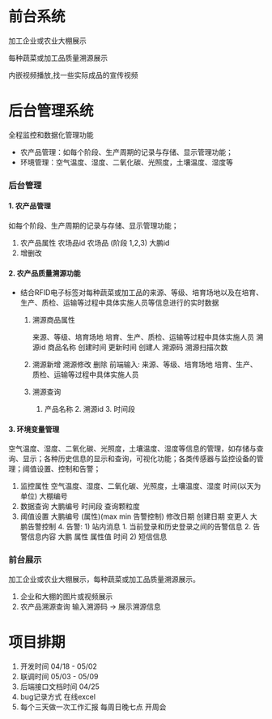 # 前台系统

加工企业或农业大棚展示

每种蔬菜或加工品质量溯源展示

内嵌视频播放,找一些实际成品的宣传视频

# 后台管理系统

全程监控和数据化管理功能

- 农产品管理：如每个阶段、生产周期的记录与存储、显示管理功能； 
- 环境管理：空气温度、湿度、二氧化碳、光照度，土壤温度、湿度等

### 后台管理

#### 1. 农产品管理

如每个阶段、生产周期的记录与存储、显示管理功能； 

1. 农产品属性 农场品id 农场品 (阶段 1,2,3) 大鹏id 
2. 增删改  

#### 2. 农产品质量溯源功能

- 结合RFID电子标签对每种蔬菜或加工品的来源、等级、培育场地以及在培育、生产、质检、运输等过程中具体实施人员等信息进行的实时数据

  1. 溯源商品属性  
     
     来源、等级、培育场地 培育、生产、质检、运输等过程中具体实施人员  溯源id  商品名称 创建时间 更新时间 创建人 溯源码 溯源扫描次数 
     
  2. 溯源新增 溯源修改 删除
     前端输入: 来源、等级、培育场地 培育、生产、质检、运输等过程中具体实施人员 
  
  3. 溯源查询 
  
     1. 产品名称 2. 溯源id 3. 时间段 

#### 3. 环境变量管理

空气温度、湿度、二氧化碳、光照度，土壤温度、湿度等信息的管理，如存储与查询、显示；各种历史信息的显示和查询，可视化功能；各类传感器与监控设备的管理；阈值设置、控制和告警；

  1. 监控属性 空气温度、湿度、二氧化碳、光照度，土壤温度、湿度 时间(以天为单位) 大棚编号 
  2. 数据查询 大鹏编号 时间段 查询颗粒度
  3. 阈值设置 大鹏编号  (属性)(max min 告警控制) 修改日期 创建日期 变更人  大鹏告警控制 
    4. 告警: 1) 站内消息  1. 当前登录和历史登录之间的告警信息   2. 告警信息内容 大鹏  属性 属性值  时间  2) 短信信息 


### 前台展示

加工企业或农业大棚展示，每种蔬菜或加工品质量溯源展示。

  1. 企业和大棚的图片或视频展示 
  2. 农产品溯源查询 输入溯源码 -> 展示溯源信息 

# 项目排期

1. 开发时间 04/18 - 05/02 
2. 联调时间 05/03 - 05/09
3. 后端接口文档时间 04/25 
4. bug记录方式 在线excel 
5. 每个三天做一次工作汇报  每周日晚七点 开周会 